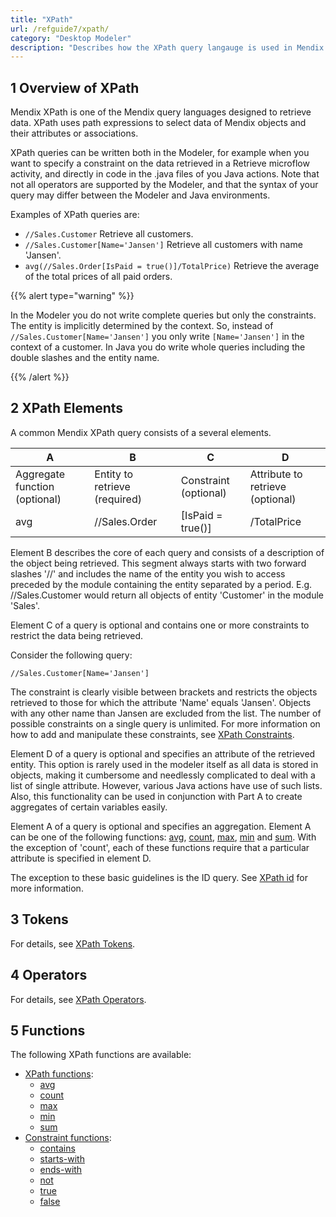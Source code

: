 ```yaml
---
title: "XPath"
url: /refguide7/xpath/
category: "Desktop Modeler"
description: "Describes how the XPath query langauge is used in Mendix by presenting functions and examples."
---
```


## 1 Overview of XPath

Mendix XPath is one of the Mendix query languages designed to retrieve data. XPath uses path expressions to select data of Mendix objects and their attributes or associations.

XPath queries can be written both in the Modeler, for example when you want to specify a constraint on the data retrieved in a Retrieve microflow activity, and directly in code in the .java files of you Java actions. Note that not all operators are supported by the Modeler, and that the syntax of your query may differ between the Modeler and Java environments.

Examples of XPath queries are:

*   `//Sales.Customer`
    Retrieve all customers.
*   `//Sales.Customer[Name='Jansen']`
    Retrieve all customers with name 'Jansen'.
*   `avg(//Sales.Order[IsPaid = true()]/TotalPrice)`
    Retrieve the average of the total prices of all paid orders.

{{% alert type="warning" %}}

In the Modeler you do not write complete queries but only the constraints. The entity is implicitly determined by the context. So, instead of `//Sales.Customer[Name='Jansen']` you only write `[Name='Jansen']` in the context of a customer. In Java you do write whole queries including the double slashes and the entity name.

{{% /alert %}}

## 2 XPath Elements

A common Mendix XPath query consists of a several elements.

| A | B | C | D |
| --- | --- | --- | --- |
| Aggregate function (optional) | Entity to retrieve (required) | Constraint (optional) | Attribute to retrieve (optional) |
| avg | //Sales.Order | [IsPaid = true()] | /TotalPrice |

Element B describes the core of each query and consists of a description of the object being retrieved. This segment always starts with two forward slashes '//' and includes the name of the entity you wish to access preceded by the module containing the entity separated by a period. E.g. //Sales.Customer would return all objects of entity 'Customer' in the module 'Sales'.

Element C of a query is optional and contains one or more constraints to restrict the data being retrieved.

Consider the following query:

`//Sales.Customer[Name='Jansen']`

The constraint is clearly visible between brackets and restricts the objects retrieved to those for which the attribute 'Name' equals 'Jansen'. Objects with any other name than Jansen are excluded from the list.
The number of possible constraints on a single query is unlimited. For more information on how to add and manipulate these constraints, see [XPath Constraints](/refguide/xpath-constraints/).

Element D of a query is optional and specifies an attribute of the retrieved entity. This option is rarely used in the modeler itself as all data is stored in objects, making it cumbersome and needlessly complicated to deal with a list of single attribute. However, various Java actions have use of such lists. Also, this functionality can be used in conjunction with Part A to create aggregates of certain variables easily.

Element A of a query is optional and specifies an aggregation. Element A can be one of the following functions: [avg](/refguide/xpath-avg/), [count](/refguide/xpath-count/), [max](/refguide/xpath-max/), [min](/refguide/xpath-min/) and [sum](/refguide/xpath-sum/). With the exception of 'count', each of these functions require that a particular attribute is specified in element D.

The exception to these basic guidelines is the ID query. See [XPath id](/refguide7/xpath-id/) for more information.

## 3 Tokens

For details, see [XPath Tokens](/refguide/xpath-tokens/).

## 4 Operators

For details, see [XPath Operators](/refguide/xpath-operators/).

## 5 Functions

The following XPath functions are available:

* [XPath functions](/refguide/xpath-query-functions/):
	* [avg](/refguide/xpath-avg/)
	* [count](/refguide/xpath-count/)
	* [max](/refguide/xpath-max/)
	* [min](/refguide/xpath-min/)
	* [sum](/refguide/xpath-sum/)
* [Constraint functions](/refguide/xpath-constraint-functions/):
	* [contains](/refguide/xpath-contains/)
	* [starts-with](/refguide/xpath-starts-with/)
	* [ends-with](/refguide/xpath-ends-with/)
	* [not](/refguide/xpath-not/)
	* [true](/refguide/xpath-true/)
	* [false](/refguide/xpath-false/)
